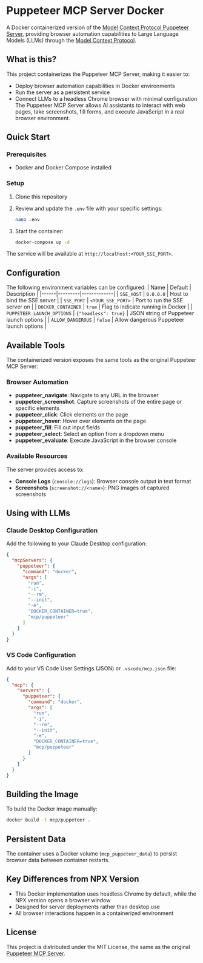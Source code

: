 # Puppeteer MCP Server Docker
A Docker containerized version of the [Model Context Protocol Puppeteer Server](https://github.com/modelcontextprotocol/servers/tree/main/src/puppeteer), providing browser automation capabilities to Large Language Models (LLMs) through the [Model Context Protocol](https://modelcontextprotocol.io/).
## What is this?
This project containerizes the Puppeteer MCP Server, making it easier to:
- Deploy browser automation capabilities in Docker environments
- Run the server as a persistent service
- Connect LLMs to a headless Chrome browser with minimal configuration
The Puppeteer MCP Server allows AI assistants to interact with web pages, take screenshots, fill forms, and execute JavaScript in a real browser environment.
## Quick Start
### Prerequisites
- Docker and Docker Compose installed
### Setup
1. Clone this repository

2. Review and update the `.env` file with your specific settings:
   ```bash
   nano .env
   ```
3. Start the container:
   ```bash
   docker-compose up -d
   ```
The service will be available at `http://localhost:<YOUR_SSE_PORT>`.
## Configuration
The following environment variables can be configured:
| Name | Default | Description |
|------|---------|-------------|
| `SSE_HOST` | `0.0.0.0` | Host to bind the SSE server |
| `SSE_PORT` | `<YOUR_SSE_PORT>` | Port to run the SSE server on |
| `DOCKER_CONTAINER` | `true` | Flag to indicate running in Docker |
| `PUPPETEER_LAUNCH_OPTIONS` | `{"headless": true}` | JSON string of Puppeteer launch options |
| `ALLOW_DANGEROUS` | `false` | Allow dangerous Puppeteer launch options |
## Available Tools
The containerized version exposes the same tools as the original Puppeteer MCP Server:
### Browser Automation
- **puppeteer_navigate**: Navigate to any URL in the browser
- **puppeteer_screenshot**: Capture screenshots of the entire page or specific elements
- **puppeteer_click**: Click elements on the page
- **puppeteer_hover**: Hover over elements on the page
- **puppeteer_fill**: Fill out input fields
- **puppeteer_select**: Select an option from a dropdown menu
- **puppeteer_evaluate**: Execute JavaScript in the browser console
### Available Resources
The server provides access to:
- **Console Logs** (`console://logs`): Browser console output in text format
- **Screenshots** (`screenshot://<name>`): PNG images of captured screenshots
## Using with LLMs
### Claude Desktop Configuration
Add the following to your Claude Desktop configuration:
```json
{
  "mcpServers": {
    "puppeteer": {
      "command": "docker",
      "args": [
        "run",
        "-i",
        "--rm",
        "--init",
        "-e",
        "DOCKER_CONTAINER=true",
        "mcp/puppeteer"
      ]
    }
  }
}
```
### VS Code Configuration
Add to your VS Code User Settings (JSON) or `.vscode/mcp.json` file:
```json
{
  "mcp": {
    "servers": {
      "puppeteer": {
        "command": "docker",
        "args": [
          "run",
          "-i",
          "--rm",
          "--init",
          "-e",
          "DOCKER_CONTAINER=true",
          "mcp/puppeteer"
        ]
      }
    }
  }
}
```
## Building the Image
To build the Docker image manually:
```bash
docker build -t mcp/puppeteer .
```
## Persistent Data
The container uses a Docker volume (`mcp_puppeteer_data`) to persist browser data between container restarts.
## Key Differences from NPX Version
- This Docker implementation uses headless Chrome by default, while the NPX version opens a browser window
- Designed for server deployments rather than desktop use
- All browser interactions happen in a containerized environment
## License
This project is distributed under the MIT License, the same as the original [Puppeteer MCP Server](https://github.com/modelcontextprotocol/server-puppeteer).
